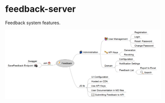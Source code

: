 # feedback-server


Feedback system features.

<img src="design/feedback-1.0-overview.png" alt="System design" />



